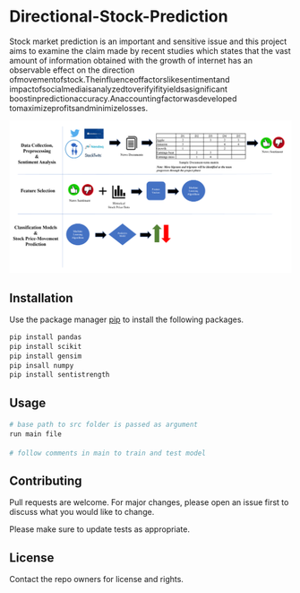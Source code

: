 # Directional-Stock-Prediction
Stock market prediction is an important and sensitive issue and this project aims to examine the claim made by recent studies which states that the vast amount of information obtained with the growth of internet has an observable effect on the direction ofmovementofstock.Theinfluenceoffactorslikesentimentand impactofsocialmediaisanalyzedtoverifyifityieldsasignificant boostinpredictionaccuracy.Anaccountingfactorwasdeveloped tomaximizeprofitsandminimizelosses.

![Image](https://github.com/jsubram/DirectionalStockPredictionUsingViralNews/blob/master/Method.png)


## Installation
Use the package manager [pip](https://pip.pypa.io/en/stable/) to install the following packages.
```bash
pip install pandas
pip install scikit
pip install gensim
pip insall numpy
pip install sentistrength
```

## Usage

```bash
# base path to src folder is passed as argument
run main file

# follow comments in main to train and test model
```

## Contributing
Pull requests are welcome. For major changes, please open an issue first to discuss what you would like to change.

Please make sure to update tests as appropriate.

## License
Contact the repo owners for license and rights.
